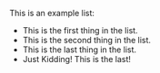 This is an example list: 
* This is the first thing in the list.
* This is the second thing in the list.
* This is the last thing in the list.
* Just Kidding! This is the last!